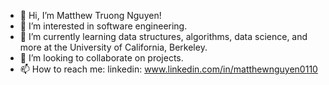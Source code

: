 - 👋 Hi, I’m Matthew Truong Nguyen!
- 👀 I’m interested in software engineering.
- 🌱 I’m currently learning data structures, algorithms, data science, and more at the University of California, Berkeley.
- 💞️ I’m looking to collaborate on projects.
- 📫 How to reach me: linkedin: www.linkedin.com/in/matthewnguyen0110

<!---
matthew-t-nguyen/matthew-t-nguyen is a ✨ special ✨ repository because its `README.md` (this file) appears on your GitHub profile.
You can click the Preview link to take a look at your changes.
--->
